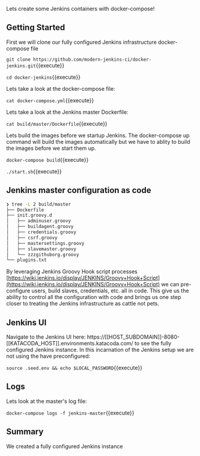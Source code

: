 Lets create some Jenkins containers with docker-compose!

## Getting Started

First we will clone our fully configured Jenkins infrastructure docker-compose file

`git clone https://github.com/modern-jenkins-ci/docker-jenkins.git`{{execute}}

`cd docker-jenkins`{{execute}}

Lets take a look at the docker-compose file:

`cat docker-compose.yml`{{execute}}

Lets take a look at the Jenkins master Dockerfile:

`cat build/master/Dockerfile`{{execute}}

Lets build the images before we startup Jenkins. The docker-compose up command will build the images automatically but we have to ablity to build the images before we start them up.

`docker-compose build`{{execute}}

`./start.sh`{{execute}}

## Jenkins master configuration as code

```bash
❯ tree -L 2 build/master
├── Dockerfile
├── init.groovy.d
│   ├── adminuser.groovy
│   ├── buildagent.groovy
│   ├── credentials.groovy
│   ├── csrf.groovy
│   ├── mastersettings.groovy
│   ├── slavemaster.groovy
│   └── zzzgithuborg.groovy
└── plugins.txt
```

By leveraging Jenkins Groovy Hook script processes [https://wiki.jenkins.io/display/JENKINS/Groovy+Hook+Script](https://wiki.jenkins.io/display/JENKINS/Groovy+Hook+Script) we can pre-configure users, build slaves, credentials, etc. all in code. This give us the ability to control all the configuration with code and brings us one step closer to treating the Jenkins infrastructure as cattle not pets.

## Jenkins UI

Navigate to the Jenkins UI here: https://[[HOST_SUBDOMAIN]]-8080-[[KATACODA_HOST]].environments.katacoda.com/ to see the fully configured Jenkins instance.
In this incarnation of the Jenkins setup we are not using the  have preconfigured:

`source .seed.env && echo $LOCAL_PASSWORD`{{execute}}

## Logs

Lets look at the master's log file:

`docker-compose logs -f jenkins-master`{{execute}}

## Summary

We created a fully configured Jenkins instance